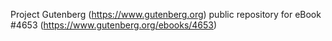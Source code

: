 Project Gutenberg (https://www.gutenberg.org) public repository for eBook #4653 (https://www.gutenberg.org/ebooks/4653)
